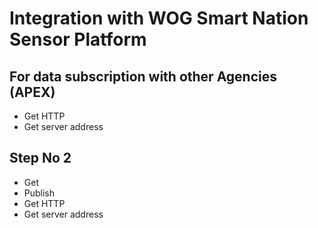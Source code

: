 # Integration with WOG Smart Nation Sensor Platform



## For data subscription with other Agencies (APEX)

- Get HTTP
- Get server address

## Step No 2
- Get 
- Publish
- Get HTTP
- Get server address
